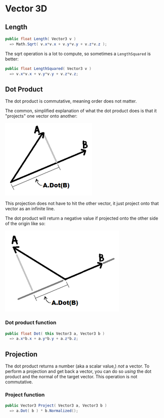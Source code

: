 # Vector 3D

## Length

```csharp
public float Length( Vector3 v )
  => Math.Sqrt( v.x*v.x + v.y*v.y + v.z*v.z );
```

The sqrt operation is a lot to compute, so sometimes a `LengthSquared` is better:

```csharp
public float LengthSquared( Vector3 v )
  => v.x*v.x + v.y*v.y + v.z*v.z;
```


## Dot Product

The dot product is commutative, meaning order does not matter.

The common, simplified explanation of what the dot product does is that it "projects" one vector onto another:

![](./img/dot_product.png)

This projection does not have to hit the other vector, it just project onto that vector as an infinite line.

The dot product will return a negative value if projected onto the other side of the origin like so:

![](./img/dot_product2.png)

### Dot product function
```csharp
public float Dot( this Vector3 a, Vector3 b )
  => a.x*b.x + a.y*b.y + a.z*b.z;
```


## Projection

The dot product returns a number (aka a scalar value,) _not_ a vector.
To perform a projection and get back a vector, you can do so _using_ the dot product and the normal of the target vector. This operation is not commutative.

### Project function
```csharp
public Vector3 Project( Vector3 a, Vector3 b )
  => a.Dot( b ) * b.Normalized();
```
